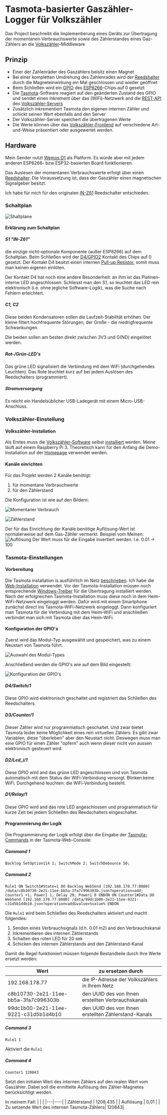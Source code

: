 # Tasmota-basierter Gaszähler-Logger für Volkszähler
Das Project beschreibt die Implementierung eines Geräts zur Übertragung der momentanen Verbrauchswerte sowie des Zählerstandes eines Gaz-Zählers an die [Volkszähler](https://wiki.volkszaehler.org/start)-Middleware

## Prinzip
- Einer der Zahlenräder des Gaszählers beisitz einen Magnet
- Bei einer kompletten Umdrehung des Zahlenrades wird der [Reedshalter](https://de.wikipedia.org/wiki/Reedschalter) durch die Magneteinwirkung ein Mal geschlossen und wieder geöffnet
- Beim Schließen wird ein [GPIO](https://www.wemos.cc/en/latest/d1/d1_mini_lite.html#pin) des [ESP8266](https://en.wikipedia.org/wiki/ESP8266)-Chips auf 0 gesetzt
- Die [Tasmota](https://tasmota.github.io/docs/About/)-Software reagiert auf den geänderten Zustand des GPIO und sendet einen Inkrement über das (WiFi)-Netzwerk and die [REST-API](https://wiki.volkszaehler.org/development/api/reference) des [Volkszähler-Servers](https://wiki.volkszaehler.org/software/middleware)
- Zusätzlich inkrementiert Tasmota den eigenen internen Zähler und schickt seinen Wert ebenfalls and den Server
- Der Volkszähler-Server speichert die übertragenen Werte
- Die Werte können über das [Volkszähler-Frontend](https://wiki.volkszaehler.org/software/frontends/frontend) auf verschiedene Art-und-Weise präsentiert oder ausgewertet werden.

## Hardware

Mein Sender nutzt [Wemos D1](https://www.wemos.cc/en/latest/d1/d1_mini_lite.html) als Platform. Es würde aber mit jedem anderen ESP8266- bzw ESP32-basierten Board funktionieren.

Das Auslesen der momentanen Verbrauchswerte erfolgt über einen [Reedshalter](https://de.wikipedia.org/wiki/Reedschalter). Die Voraussetzung ist, dass der Gaszähler einen magnetischen Signalgeber besitzt.

Ich habe für mich für den originalen [IN-Z61](https://process.honeywell.com/us/en/site/elster-instromet-de/produkte/gasmessung/balgengaszahler/in-z61) Reedschalter entschieden.

### Schaltplan

![Shaltplane](./media/TasmotaGasMeter_CircuitDiagram.png)

#### Erklärung zum Schaltplan

##### S1 "IN-Z61"
die einzige nicht-optionale Komponente (außer ESP8266) auf dem Schaltplan. Beim Schließen wird der [D4/GPIO2](https://www.wemos.cc/en/latest/d1/d1_mini_lite.html#pin) Kontakt des Chips auf 0 gesetzt. Der Kontakt D4 besitzt einen internen [Pull-up Resistor](https://en.wikipedia.org/wiki/Pull-up_resistor), somit muss man keinen eigenen einlöten. 

Der Kontakt D4 hat noch eine andere Besonderheit: an ihm ist das Platinen-interne LED angeschlossen. Schliesst man den S1, so leuchtet das LED rein elektronisch (i.e. ohne jegliche Software-Logik), was die Suche nach Fehlern erleichtert.

##### C1, C2
Diese beiden Kondensatoren sollen die Laufzeit-Stabilität erhöhen. Der kleine filtert hochfrequente Störungen, der Große - die niedrigfrequente Schwankungen.

Die beiden sollen am besten direkt zwischen 3V3 und G(ND) eingelötet werden.

##### Rot-/Grün-LED's
Das grüne LED signalisiert die Verbindung mit dem WiFi (durchgehendes Leuchten).
Das Rote leuchtet kurz auf bei jedem Auslösen des Reedschalters (programmiert).

##### Stromversorgung
Es reicht ein Handelsüblicher USB-Ladegerät mit einem Micro-USB-Anschluss.

### Volkszähler-Einstellung

#### Volkszähler-Installation
Als Erstes muss die [Volkszähler-Software](https://volkszaehler.org/) selbst [installiert](https://wiki.volkszaehler.org/howto/getstarted) werden. Meine läuft auf einem Raspberry Pi 3.
Theoretisch kann für den Anfang die Demo-Installation auf der [Homepage](https://volkszaehler.org/) verwendet werden.

#### Kanäle einrichten
Für das Projekt werden 2 Kanäle benötigt:
1. für momentane Verbrauchwerte
2. für den Zählerstand

Die Konfiguration ist wie auf den Bildern:

![Momentaner Verbrauch](./media/Volkszaehler_Gasverbrauch.png)

![Zählerstand](./media/Volkszaehler_Gas-Zaehlerstand.png)

Der für das Einrichtung der Kanäle benötige Auflösung-Wert ist normalerweise auf dem Gas-Zähler vermerkt. Beispiel vom Meinen:
![Auflösung](./media/GasMeter.jpg)
Der Wert muss für die Eingabe invertiert werden. I.e. 0.01 -> 100

### Tasmota-Einstellungen

#### Vorbereitung
Die Tasmota installation is ausführlich im Netz [beschrieben](https://tasmota.github.io/docs/Getting-Started/).
Ich habe die [Web-Installation](https://tasmota.github.io/install/) verwendet.
Vor der Tasmota-Installation müssen noch entsprechende [Windows-Treiber](https://www.wemos.cc/en/latest/ch340_driver.html) für die Übertragung installiert werden.
Nach der erfolgreichen Tasmota-Installation muss diese noch in dem Heim-WiFi-Netzwerk eingeloggt werden. Dafür wird mit einem Smartphone zunächst direct ins Tasmota-WiFi-Netzwerk eingeloggt. Dann konfiguriert man Tasmota für die Verbindung mit dem Heim-WiFi und anschließen verbindet man sich mit Tasmota über das Heim-WiFi. 

#### Konfiguration der GPIO's
Zuerst wird das Modul-Typ ausgewählt und gespeichert, was zu einem Neustart von Tasmota führt.

![Auswahl des Modul-Types](./media/Tasmota_ModuleType_Generic18.png)

Anschließend werden die GPIO's wie auf dem Bild eingestellt:

![Konfiguration der GPIO's](./media/Tasmota_GPIO_Config.png)
##### D4/Switch/1
Diese GPIO wird elektronisch geschaltet und registriert das Schließen des Reedschalters.
##### D3/Counter/1
Dieser Zähler wird nur programmatisch geschaltet. Und zwar bietet Tasmota leider keine Möglichkeit eines rein virtuellen Zählers. Es gibt zwar Variablen, diese "überleben" aber den Neustart nicht. Deswegen muss man eine GPIO für einen Zähler "opfern" auch wenn dieser nicht von aussen elektronisch gesteuert wird.
##### D2/Led_i/1 
Diese GPIO wird and das grüne LED angeschlossen und von Tasmota automatisch mit dem Status der WiFi-Verbindung versorgt. Blinken:keine WiFi. Durchgehend leuchten: die WiFi-Verbindung besteht.

##### D1/Relay/1
Diese GPIO wird and das rote LED angeschlossen und programmatisch für kurze Zeit bei jedem Schließen des Reedschalters eingeschaltet.

#### Programmierung der Logik
Die Programmierung der Logik erfolgt über die Eingabe der [Tasmota-Commands](https://tasmota.github.io/docs/Commands/) in der Tasmota-Web-Console:

##### Command 1
`Backlog SetOption114 1; SwitchMode 2; SwitchDebounce 50;`

##### Command 2
`Rule1 ON Switch1#State=1 DO Backlog WebSend [192.168.178.77:8080] /data/c8b10730-2e21-11ee-bb5a-3fa7c996303b.json?operation=add; Counter1 +1; Power1 1; Delay 20; Power1 0 ENDON ON Counter1#Data DO WebSend [192.168.178.77:8080] /data/99dc1b00-2e21-11ee-9221-c31d5b1d4b10.json?operation=add&value=%value% ENDON`

Die `Rule1` wird beim Schließen des Reedschalters aktiviert und macht folgendes:
1. Senden eines Verbrauchsignals (d.h. 0.01 m2) and den Verbrauchskanal
2. Inkrementieren des internen Zählerstands
3. Schalten des roten LED für 20 sek
4. Schicken des internen Zählerstands and den Zählerstand-Kanal

Damit die Regel funktioniert müssen folgende Bestandteile durch Ihre Werte ersetzt werden:

|Wert| zu ersetzen durch|
|----|------------------|
|192.168.178.77| die IP-Adresse der Volkszählers in Ihrem Netz|
|c8b10730-2e21-11ee-bb5a-3fa7c996303b| den UUID des von Ihnen erstellten Verbrauchskanals |
|99dc1b00-2e21-11ee-9221-c31d5b1d4b10| den UUID des von Ihnen erstellten Zählerstand-Kanals |

##### Command 3
`Rule1 1`

Aktiviert die `Rule1`

##### Command 4
`Counter1 120843`

Setzt den initialen Wert des internen Zählers auf den realen Wert vom Gaszähler. Dabei soll die ermittelte Auflösung des Zähler-Magnetes berücksichtigt werden. 

In meinem Fall: 
| | |
|---|----|
| Zählerstand | 1208,435 |
| Auflösung | 0,01 |
| Zu setzende Wert des internen Tasmota-Zählers| 120843|
